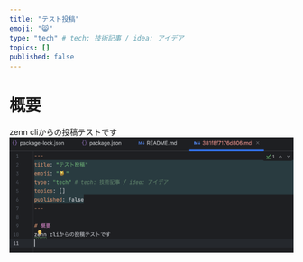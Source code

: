 ```yaml
---
title: "テスト投稿"
emoji: "😸"
type: "tech" # tech: 技術記事 / idea: アイデア
topics: []
published: false
---
```


# 概要
zenn cliからの投稿テストです
![img.png](/images/img.png)